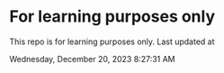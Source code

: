 # For learning purposes only
This repo is for learning purposes only.
Last updated at

Wednesday, December 20, 2023 8:27:31 AM

